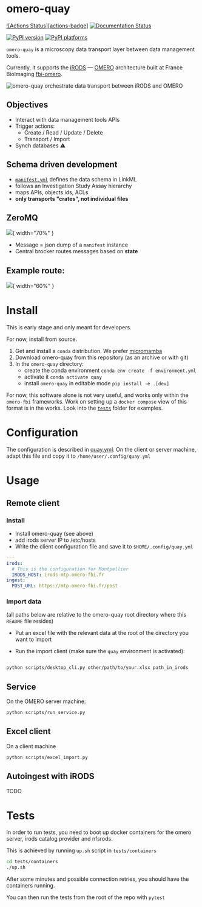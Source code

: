 # omero-quay

[![Actions Status][actions-badge]][actions-link]
[![Documentation Status][rtd-badge]][rtd-link]

[![PyPI version][pypi-version]][pypi-link]
[![PyPI platforms][pypi-platforms]][pypi-link]

<!-- prettier-ignore-start -->
[actions-link]:             https://gitlab.in2p3.fr/fbi-data/omero-quay/badges/main/pipeline.svg
[pypi-link]:                https://pypi.org/project/omero-quay/
[pypi-platforms]:           https://img.shields.io/pypi/pyversions/omero-quay
[pypi-version]:             https://img.shields.io/pypi/v/omero-quay
[rtd-badge]:                https://readthedocs.org/projects/omero-quay/badge/?version=latest
[rtd-link]:                 https://omero-quay.readthedocs.io/en/latest/?badge=latest
<!-- prettier-ignore-end -->

`omero-quay` is a microscopy data transport layer between data management tools.

Currently, it supports the [iRODS](https://irods.org) —
[OMERO](https://openmicroscopy.org/omero) architecture built at France
BioImaging [fbi-omero](https://gitlab.in2p3.fr/fbi-data/fbi-omero).

![omero-quay orchestrate data transport between iRODS and OMERO](docs/services-architecture.svg)

## Objectives

- Interact with data management tools APIs
- Trigger actions:
  - Create / Read / Update / Delete
  - Transport / Import
- Synch databases :warning:

## Schema driven development

- [`manifest.yml`](src/schema/manifest-schema.yml) defines the data schema in
  LinkML
- follows an Investigation Study Assay hierarchy
- maps APIs, objects ids, ACLs
- **only transports "crates", not individual files**

## ZeroMQ

![](docs/message_flows.svg){ width="70%" }

- Message = json dump of a `manifest` instance
- Central brocker routes messages based on **state**

## Example route:

![](docs/import_route.svg){ width="60%" }

# Install

This is early stage and only meant for developers.

For now, install from source.

1. Get and install a `conda` distribution. We prefer
   [micromamba](https://mamba.org/micromamba)
2. Download omero-quay from this repository (as an archive or with git)
3. In the `omero-quay` directory:
   - create the conda environment `conda env create -f environment.yml`
   - activate it `conda activate quay`
   - install `omero-quay` in editable mode `pip install -e .[dev]`

For now, this software alone is not very useful, and works only within the
`omero-fbi` frameworks. Work on setting up a `docker compose` view of this
format is in the works. Look into the [`tests`](tests) folder for examples.

# Configuration

The configuration is described in [quay.yml](src/omero-quay/core/quay.yml). On
the client or server machine, adapt this file and copy it to
`/home/user/.config/quay.yml`

# Usage

## Remote client

### Install

- Install omero-quay (see above)
- add irods server IP to /etc/hosts
- Write the client configuration file and save it to `$HOME/.config/quay.yml`

```yaml
---
irods:
  # This is the configuration for Montpellier
  IRODS_HOST: irods-mtp.omero-fbi.fr
ingest:
  POST_URL: https://mtp.omero-fbi.fr/post
```

### Import data

(all paths below are relative to the omero-quay root directory where this
`README` file resides)

- Put an excel file with the relevant data at the root of the directory you want
  to import

- Run the import client (make sure the `quay` environment is activated):

```sh

python scripts/desktop_cli.py other/path/to/your.xlsx path_in_irods
```

## Service

On the OMERO server machine:

```sh
python scripts/run_service.py
```

## Excel client

On a client machine

```sh
python scripts/excel_import.py
```

## Autoingest with iRODS

TODO

# Tests

In order to run tests, you need to boot up docker containers for the omero
server, irods catalog provider and nfsrods.

This is achieved by running `up.sh` script in `tests/containers`

```sh
cd tests/containers
./up.sh

```

After some minutes and possible connection retries, you should have the
containers running.

You can then run the tests from the root of the repo with `pytest`
